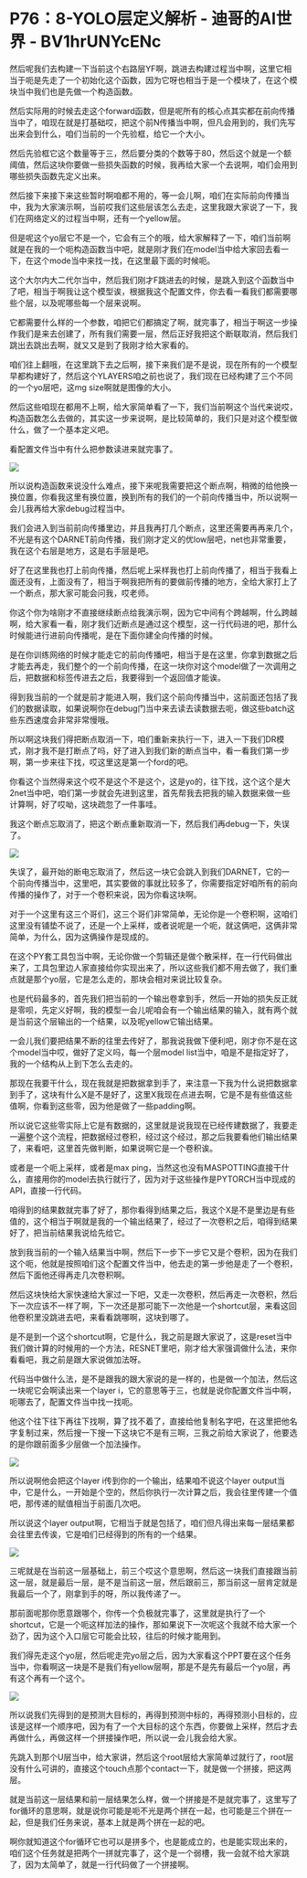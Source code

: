 # P76：8-YOLO层定义解析 - 迪哥的AI世界 - BV1hrUNYcENc

然后呢我们去构建一下当前这个右路层YF啊，跳进去构建过程当中啊，这里它相当于呃是先走了一个初始化这个函数，因为它呀也相当于是一个模块了，在这个模块当中我们也是先做一个构造函数。

然后实际用的时候去走这个forward函数，但是呢所有的核心点其实都在前向传播当中了，咱现在就是打基础哎，把这个前N传播当中啊，但凡会用到的，我们先写出来会到什么，咱们当前的一个先验框，给它一个大小。

然后先验框它这个数量等于三，然后要分类的个数等于80，然后这个就是一个额阈值，然后这块你要做一些损失函数的时候，我再给大家一个去说啊，咱们会用到哪些损失函数先定义出来。

然后接下来接下来这些暂时啊咱都不用的，等一会儿啊，咱们在实际前向传播当中，我为大家演示啊，当前哎我们这些层该怎么去走，这里我跟大家说了一下，我们在网络定义的过程当中啊，还有一个yellow层。

但是呢这个yo层它不是一个，它会有三个的哦，给大家解释了一下，咱们当前啊就是在我的一个呃构造函数当中吧，就是刚才我们在model当中给大家回去看一下，在这个mode当中来找一找，在这里最下面的时候呃。

这个大尔内大二代尔当中，然后我们刚才F跳进去的时候，是跳入到这个函数当中了吧，相当于啊我让这个模型诶，根据我这个配置文件，你去看一看我们都需要哪些个层，以及呢哪些每一个层来说啊。

它都需要什么样的一个参数，咱把它们都搞定了啊，就完事了，相当于啊这一步操作我们是来去创建了，所有我们需要一层，然后正好我把这个断联取消，然后我们跳出去跳出去啊，就又又是到了我刚才给大家看的。

咱们往上翻哦，在这里跳下去之后啊，接下来我们是不是说，现在所有的一个模型早都构建好了，然后这个YLAYERS咱之前也说了，我们现在已经构建了三个不同的一个yo层吧，这mg size啊就是图像的大小。

然后这些咱现在都用不上啊，给大家简单看了一下，我们当前啊这个当代来说哎，构造函数怎么去做的，其实这一步来说啊，是比较简单的，我们只是对这个模型做什么，做了一个基本定义吧。

看配置文件当中有什么把参数读进来就完事了。

![](img/ea6e22fc312a46c14697081918e82170_1.png)

所以说构造函数来说没什么难点，接下来呢我需要把这个断点啊，稍微的给他换一换位置，你看我这里有换位置，换到所有的我们的一个前向传播当中，所以说啊一会儿我再给大家debug过程当中。

我们会进入到当前前向传播里边，并且我再打几个断点，这里还需要再再来几个，不光是有这个DARNET前向传播，我们刚才定义的优low层吧，net也非常重要，我在这个右层是地方，这是右手层是吧。

好了在这里我也打上前向传播，然后呢上采样我也打上前向传播了，相当于我看上面还没有，上面没有了，相当于啊我把所有的要做前传播的地方，全给大家打上了一个断点，那大家可能会问我，哎老师。

你这个你为啥刚才不直接继续断点给我演示啊，因为它中间有个跨越啊，什么跨越啊，给大家看一看，刚才我们近断点是通过这个模型，这一行代码进的吧，那什么时候能进行进前向传播呢，是在下面你建全向传播的时候。

是在你训练网络的时候才能走它的前向传播吧，相当于是在这里，你拿到数据之后才能去再走，我们整个的一个前向传播，在这一块你对这个model做了一次调用之后，把数据和标签传进去之后，我要得到一个返回值才能诶。

得到我当前的一个就是前才能进入啊，我们这个前向传播当中，这前面还包括了我们的数据读取，如果说啊你在debug门当中来去读去读数据去呃，做这些batch这些东西速度会非常非常慢哦。

所以啊这块我们得把断点取消一下，咱们重新来执行一下，进入一下我们DR模式，刚才我不是打断点了吗，好了进入到我们新的断点当中，看一看我们第一步啊，第一步来往下找，哎这里这是第一个ford的吧。

你看这个当然得来这个哎不是这个不是这个，这是yo的，往下找，这个这个是大2net当中吧，咱们第一步就会先进到这里，首先帮我去把我的输入数据来做一些计算啊，好了哎呦，这块疏忽了一件事哇。

我这个断点忘取消了，把这个断点重新取消一下，然后我们再debug一下，失误了。

![](img/ea6e22fc312a46c14697081918e82170_3.png)

失误了，最开始的断电忘取消了，然后这一块它会跳入到我们DARNET，它的一个前向传播当中，这里吧，其实要做的事就比较多了，你需要指定好咱所有的前向传播的操作了，对于一个卷积来说，因为你看这块啊。

对于一个这里有这三个哥们，这三个哥们非常简单，无论你是一个卷积啊，这咱们这里没有铺垫不说了，还是一个上采样，或者说呢是一个呃，就这俩吧，这俩非常简单，为什么，因为这俩操作是现成的。

在这个PY套工具包当中啊，无论你做一个剪辑还是做个散采样，在一行代码做出来了，工具包里边人家直接给你实现出来了，所以这些我们都不用去做了，我们重点就是那个yo层，它是怎么走的，那块会相对来说比较复杂。

也是代码最多的，首先我们把当前的一个输出卷拿到手，然后一开始的损失反正就是零呗，先定义好啊，我的模型一会儿呢咱会有一个输出结果的输入，就有两个就是当前这个层输出的一个结果，以及呢yellow它输出结果。

一会儿我们要把结果不断的往里去传好了，那我说我做下便利吧，刚才你不是在这个model当中哎，做好了定义吗，每一个层model list当中，咱是不是指定好了，我的一个结构从上到下怎么去走的。

那现在我要干什么，现在我就是把数据拿到手了，来注意一下我为什么说把数据拿到手了，这块有什么X是不是好了，这里X我现在点进去啊，它是不是有些值这些值啊，你看到这些零，因为他是做了一些padding啊。

所以说它这些零实际上它是有数据的，这里就是说我现在已经传建数据了，我要走一遍整个这个流程，把数据经过卷积，经过这个经过，那之后我要看他们输出结果了，来看吧，这里首先做判断，如果说啊它是一个卷积诶。

或者是一个呃上采样，或者是max ping，当然这也没有MASPOTTING直接干什么，直接用你的model去执行就行了，因为对于这些操作是PYTORCH当中现成的API，直接一行代码。

咱得到的结果数就完事了好了，那你看得到结果之后，我这个X是不是里边是有些值的，这个相当于啊就是我的一个输出结果了，经过了一次卷积之后，咱得到结果好了，把当前结果我说给先给它。

放到我当前的一个输入结果当中啊，然后下一步下一步它又是个卷积，因为在我们这个呃，他就是按照咱们这个配置文件当中，他去走的第一步他是走了一个卷积，然后下面他还得再走几次卷积啊。

然后这块快给大家快速给大家过一下吧，又走一次卷积，然后再走一次卷积，然后下一次应该不一样了啊，下一次还是那可能下一次他是一个shortcut层，来看这回他卷积里没跳进去吧，来看看跳哪啊，这块到哪了。

是不是到一个这个shortcut啊，它是什么，我之前是跟大家说了，这是reset当中我们做计算的时候用的一个方法，RESNET里吧，刚才给大家强调做什么法，来你看看吧，我之前是跟大家说做加法呀。

代码当中做什么法，是不是跟我的跟大家说的是一样的，也是做一个加法，然后这一块呢它会啊读出来一个layer i，它的意思等于三，也就是说你配置文件当中啊，呃哪去了，配置文件当中找一找呃。

他这个往下往下再往下找啊，算了找不着了，直接给他复制名字吧，在这里把他名字复制过来，然后搜一下搜一下这块它不是有三啊，三我之前给大家说了，他要选的是你跟前面多少层做一个加法操作。



![](img/ea6e22fc312a46c14697081918e82170_5.png)

所以说啊他会把这个layer i传到你的一个输出，结果咱不说这个layer output当中，它是什么，一开始是个空的，然后你执行一次计算之后，我会往里传建一个值吧，那传递的赋值相当于前面几次吧。

所以说这个layer output啊，它相当于就是包括了，咱们但凡得出来每一层结果都会往里去传诶，它是咱们已经得到的所有的一个结果。



![](img/ea6e22fc312a46c14697081918e82170_7.png)

三呢就是在当前这一层基础上，前三个哎这个意思啊，然后这一块我们直接跟当前这一层，就是最后一层，是不是当前这一层，然后跟前三，那当前这一层肯定就是我最后一个了，刚拿到手的呀，所以我传递了一。

那前面呢那你愿意跟哪个，你传一个负极就完事了，这里就是执行了一个shortcut，它是一个呃这样加法的操作，那如果说下一次呢这个我就不给大家一个劲了，因为这个入口层它可能会比较，往后的时候才能用到。

我们得先走这个yo层，然后呢走完yo层之后，因为大家看这个PPT要在这个任务当中，你看啊这一块是不是我们有yellow层啊，那是不是先有最后一个yo层，再有这个再有一个这个。



![](img/ea6e22fc312a46c14697081918e82170_9.png)

所以说我们先得到的是预测大目标的，再得到预测中标的，再得预测小目标的，应该是这样一个顺序吧，因为有了一个大目标的这个东西，你要做上采样，然后才去再做什么，再做这样一个拼接操作吧，所以说一会儿我会给大家。

先跳入到那个U层当中，给大家讲，然后这个root层给大家简单过就行了，root层没有什么可讲的，直接这个touch点那个contact一下，就是做一个拼接，把这两层。

就是当前这一层结果和前一层结果怎么样，做一个拼接是不是就完事了，这里写了for循环的意思啊，就是说你可能是呃不光是两个拼在一起，也可能是三个拼在一起，但是我们任务来说，基本上就是两个拼在一起的吧。

啊你就知道这个for循环它也可以是拼多个，也是能成立的，也是能实现出来的，咱们这个任务就是把两个一拼就完事了，这个是一个弱槽，我一会就不给大家跳了，因为太简单了，就是一行代码做了一个拼接啊。

